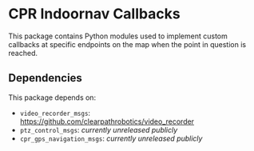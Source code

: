 CPR Indoornav Callbacks
========================

This package contains Python modules used to implement custom callbacks at specific endpoints on the map
when the point in question is reached.

Dependencies
-------------

This package depends on:
- `video_recorder_msgs`: https://github.com/clearpathrobotics/video_recorder
- `ptz_control_msgs`: _currently unreleased publicly_
- `cpr_gps_navigation_msgs`: _currently unreleased publicly_

